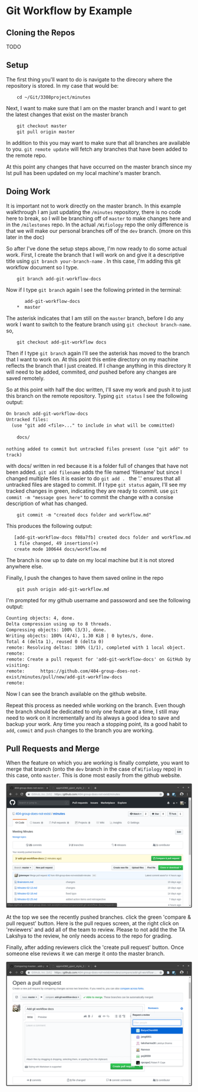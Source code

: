 # Git Workflow by Example

## Cloning the Repos

TODO

## Setup

The first thing you'll want to do is navigate to the direcory where the repository is stored. In my case that would be:
```
    cd ~/Git/3308project/minutes 
```

Next, I want to make sure that I am on the master branch and I want to get the latest changes that exist on the master branch
```
    git checkout master
    git pull origin master
```

In addition to this you may want to make sure that all branches are available to you. `git remote update` will fetch any branches that have been added to the remote repo. 

At this point any changes that have occurred on the master branch since my lst pull has been updated on my local machine's master branch. 

## Doing Work

It is important not to work directly on the master branch. In this example walkthrough I am just updating the `/minutes` repository, there is no code here to break, so I will be branching off of `master` to make changes here and in the `/milestones` repo. In the actual `/Wifiology` repo the only difference is that we will make our personal branches off of the `dev` branch. (more on this later in the doc)

So after I've done the setup steps above, I'm now ready to do some actual work.
First, I create the branch that I will work on and give it a descriptive title using `git branch your-branch-name` . In this case, I'm adding this git workflow document so I type.
```
    git branch add-git-workflow-docs
```

Now if I type `git branch` again I see the following printed in the terminal:
```
       add-git-workflow-docs
    *  master

```

The asterisk indicates that I am still on the `master` branch, before I do any work I want to switch to the feature branch using `git checkout branch-name`.
so,
```
    git checkout add-git-workflow docs
```

Then if I type `git branch` again I'll see the asterisk has moved to the branch that I want to work on. At this point this entire directory on my machine reflects the branch that I just created. If I change anything in this directory It will need to be added, commited, *and* pushed before any changes are saved remotely.

So at this point with half the doc written, I'll save my work and push it to just this branch on the remote repository. Typing `git status` I see the following output:
```
On branch add-git-workflow-docs
Untracked files:
  (use "git add <file>..." to include in what will be committed)

	docs/

nothing added to commit but untracked files present (use "git add" to track)

```
with docs/ written in red because it is a folder full of changes that have not been added. `git add filename` adds the file named 'filename' but since I changed multiple files it is easier to do `git add . ` the '.' ensures that all untracked files are staged to commit. If I type `git status` again, I'll see my tracked changes in green, indicating they are ready to commit. use `git commit -m "message goes here"` to commit the change with a consise description of what has changed.

```
    git commit -m "created docs folder and workflow.md"
```

This produces the following output:
```
   [add-git-workflow-docs f08a7fb] created docs folder and workflow.md
   1 file changed, 49 insertions(+)
   create mode 100644 docs/workflow.md
```
The branch is now up to date on my local machine but it is not stored anywhere else.

Finally, I push the changes to have them saved online in the repo
```
    git push origin add-git-workflow.md
```

I'm prompted for my github username and passoword and see the following output:
```
Counting objects: 4, done.
Delta compression using up to 8 threads.
Compressing objects: 100% (3/3), done.
Writing objects: 100% (4/4), 1.30 KiB | 0 bytes/s, done.
Total 4 (delta 1), reused 0 (delta 0)
remote: Resolving deltas: 100% (1/1), completed with 1 local object.
remote: 
remote: Create a pull request for 'add-git-workflow-docs' on GitHub by visiting:
remote:      https://github.com/404-group-does-not-exist/minutes/pull/new/add-git-workflow-docs
remote: 
```

Now I can see the branch available on the github website.

Repeat this process as needed while working on the branch. Even though the branch should be dedicated to only one feature at a time, I still may need to work on it incrementally and its always a good idea to save and backup your work. Any time you reach a stopping point, its a good habit to `add`, `commit` and `push` changes to the branch you are working.

## Pull Requests and Merge

When the feature on which you are working is finally complete, you want to merge that branch (onto the `dev` branch in the case of `Wifiology` repo) in this case, onto `master`. This is done most easily from the github website.

![merge and pull request](../img/screen_PR_1.png)

At the top we see the recently pushed branches. click the green 'compare & pull request' button. Here is the pull reques screen, at the right click on 'reviewers' and add all of the team to review. Please to not add the the TA Lakshya to the review, he only needs access to the repo for grading.

Finally, after adding reviewers click the 'create pull request' button. Once someone else reviews it we can merge it onto the master branch.

![submit for review](../img/screen_PR_2.png)



